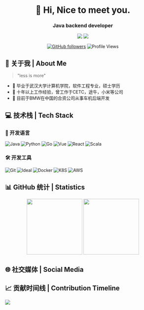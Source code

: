 <div align="center">
  
# 🌟 Hi, Nice to meet you.
### Java backend developer

<p>
  <a href="mailto:howetong@whu.edu.cn"><img src="https://img.shields.io/badge/Email-ffffff?style=for-the-badge&logo=gmail&logoColor=black"/></a>
  <a href="https://github.com/howely"><img src="https://img.shields.io/badge/GitHub-ffffff?style=for-the-badge&logo=github&logoColor=black"/></a>
</p>

[![GitHub followers](https://img.shields.io/github/followers/howely?style=social)](https://github.com/howely)
![Profile Views](https://komarev.com/ghpvc/?username=howely&color=blueviolet)

</div>

## 🎯 关于我 | About Me 

> "less is more"

- 🔭 毕业于武汉大学计算机学院，软件工程专业，硕士学历
- 🚀 十年以上工作经验，曾工作于CETC，途牛，小米等公司
- 🌱 目前于BMW在中国的合资公司从事车机后端开发

## 💻 技术栈 | Tech Stack

### 🤖 开发语言
![Java](https://img.shields.io/badge/Java-green?style=for-the-badge&logo=java&logoColor=white)
![Python](https://img.shields.io/badge/Python-3776AB?style=for-the-badge&logo=python&logoColor=white)
![Go](https://img.shields.io/badge/Go-3776FF?style=for-the-badge&logo=go&logoColor=white)
![Vue](https://img.shields.io/badge/Vue-4567CF?style=for-the-badge&logo=vue.js&logoColor=white)
![React](https://img.shields.io/badge/React-09D3AC?style=for-the-badge&logo=react&logoColor=white)
![Scala](https://img.shields.io/badge/Scala-DC322F?style=for-the-badge&logo=scala&logoColor=white)

### 🛠️ 开发工具
![Git](https://img.shields.io/badge/Git-F05032?style=for-the-badge&logo=git&logoColor=white)
![Ideal](https://img.shields.io/badge/IntellijIdea-000000?style=for-the-badge&logo=intellijidea&logoColor=white)
![Docker](https://img.shields.io/badge/Docker-2496ED?style=for-the-badge&logo=docker&logoColor=white)
![K8S](https://img.shields.io/badge/kubernetes-326CE5?style=for-the-badge&logo=kubernetes&logoColor=white)
![AWS](https://img.shields.io/badge/amazonwebservices-FF9900?style=for-the-badge&logo=amazonwebservices&logoColor=white)

## 📊 GitHub 统计 | Statistics

<div align="center">
  <img height="180em" src="https://github-readme-stats.vercel.app/api?username=howely&show_icons=true&theme=radical&include_all_commits=true&count_private=true"/>
  <img height="180em" src="https://github-readme-stats.vercel.app/api/top-langs/?username=howely&layout=compact&langs_count=8&theme=radical"/>
</div>

## 🌐 社交媒体 | Social Media


## 📈 贡献时间线 | Contribution Timeline
![](https://github-readme-activity-graph.vercel.app/graph?username=howely&theme=dracula)
